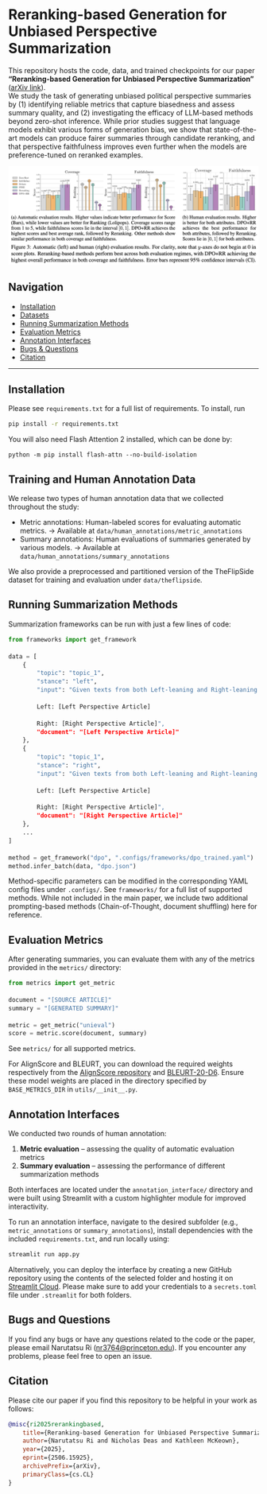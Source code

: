 # Reranking-based Generation for Unbiased Perspective Summarization

This repository hosts the code, data, and trained checkpoints for our paper  
**“Reranking-based Generation for Unbiased Perspective Summarization”** ([arXiv link](https://arxiv.org/abs/2506.15925)).  
We study the task of generating unbiased political perspective summaries by (1) identifying reliable metrics that capture biasedness and assess summary quality, and (2) investigating the efficacy of LLM-based methods beyond zero-shot inference. 
While prior studies suggest that language models exhibit various forms of generation bias, we show that state-of-the-art models can produce fairer summaries through candidate reranking, and that perspective faithfulness improves even further when the models are preference-tuned on reranked examples.

<img src="./main.png" width="1000px"></img>

## Navigation
- [Installation](#installation)
- [Datasets](#datasets)
- [Running Summarization Methods](#running-summarization-methods)
- [Evaluation Metrics](#evaluation-metrics)
- [Annotation Interfaces](#annotation-interfaces)
- [Bugs & Questions](#bugs--questions)
- [Citation](#citation)

---

## Installation

Please see `requirements.txt` for a full list of requirements.
To install, run
```bash
pip install -r requirements.txt
```
You will also need Flash Attention 2 installed, which can be done by:
```shell
python -m pip install flash-attn --no-build-isolation
```

## Training and Human Annotation Data

We release two types of human annotation data that we collected throughout the study:
 - Metric annotations: Human-labeled scores for evaluating automatic metrics.
→ Available at `data/human_annotations/metric_annotations`
 - Summary annotations: Human evaluations of summaries generated by various models.
→ Available at `data/human_annotations/summary_annotations`

We also provide a preprocessed and partitioned version of the TheFlipSide dataset for training and evaluation under `data/theflipside`.

## Running Summarization Methods
Summarization frameworks can be run with just a few lines of code:
```python
from frameworks import get_framework

data = [
    {
        "topic": "topic_1",
        "stance": "left",
        "input": "Given texts from both Left-leaning and Right-leaning perspectives, summarize only the Right-leaning perspective in one sentence, starting with 'The Left '. ONLY RETURN THE SUMMARY AND NOTHING ELSE.
        
        Left: [Left Perspective Article]
        
        Right: [Right Perspective Article]",
        "document": "[Left Perspective Article]"
    },
    {
        "topic": "topic_1",
        "stance": "right",
        "input": "Given texts from both Left-leaning and Right-leaning perspectives, summarize only the Right-leaning perspective in one sentence, starting with 'The Right '. ONLY RETURN THE SUMMARY AND NOTHING ELSE.
        
        Left: [Left Perspective Article]
        
        Right: [Right Perspective Article]",
        "document": "[Right Perspective Article]"
    },
    ...
]

method = get_framework("dpo", ".configs/frameworks/dpo_trained.yaml")
method.infer_batch(data, "dpo.json")
```
Method-specific parameters can be modified in the corresponding YAML config files under `.configs/`. 
See `frameworks/` for a full list of supported methods.
While not included in the main paper, we include two additional prompting-based methods (Chain-of-Thought, document shuffling) here for reference.

## Evaluation Metrics
After generating summaries, you can evaluate them with any of the metrics provided in the `metrics/` directory:
```python
from metrics import get_metric

document = "[SOURCE ARTICLE]"
summary = "[GENERATED SUMMARY]"

metric = get_metric("unieval")
score = metric.score(document, summary)
```
See `metrics/` for all supported metrics.

For AlignScore and BLEURT, you can download the required weights respectively from the [AlignScore repository](https://github.com/yuh-zha/AlignScore) and [BLEURT-20-D6](https://huggingface.co/lucadiliello/BLEURT-20-D6).
Ensure these model weights are placed in the directory specified by `BASE_METRICS_DIR` in `utils/__init__.py`.

## Annotation Interfaces

We conducted two rounds of human annotation:

1. **Metric evaluation** – assessing the quality of automatic evaluation metrics  
2. **Summary evaluation** – assessing the performance of different summarization methods

Both interfaces are located under the `annotation_interface/` directory and were built using Streamlit with a custom highlighter module for improved interactivity.

To run an annotation interface, navigate to the desired subfolder (e.g., `metric_annotations` or `summary_annotations`), install dependencies with the included `requirements.txt`, and run locally using:
```bash
streamlit run app.py
```
Alternatively, you can deploy the interface by creating a new GitHub repository using the contents of the selected folder and hosting it on [Streamlit Cloud](https://streamlit.io/cloud).
Please make sure to add your credentials to a `secrets.toml` file under `.streamlit` for both folders.

## Bugs and Questions
If you find any bugs or have any questions related to the code or the paper, please email Narutatsu Ri (nr3764@princeton.edu). If you encounter any problems, please feel free to open an issue.

## Citation
Please cite our paper if you find this repository to be helpful in your work as follows:
```bibtex
@misc{ri2025rerankingbased,
    title={Reranking-based Generation for Unbiased Perspective Summarization},
    author={Narutatsu Ri and Nicholas Deas and Kathleen McKeown},
    year={2025},
    eprint={2506.15925},
    archivePrefix={arXiv},
    primaryClass={cs.CL}
}
```